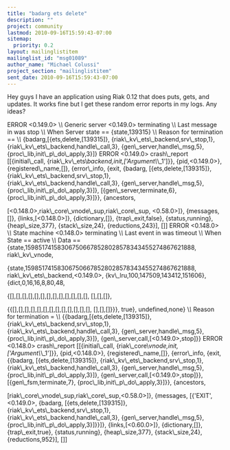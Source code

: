 ```yaml
---
title: "badarg ets delete"
description: ""
project: community
lastmod: 2010-09-16T15:59:43-07:00
sitemap:
  priority: 0.2
layout: mailinglistitem
mailinglist_id: "msg01089"
author_name: "Michael Colussi"
project_section: "mailinglistitem"
sent_date: 2010-09-16T15:59:43-07:00
---
```



Hey guys I have an application using Riak 0.12 that does puts, gets, and
updates. It works fine but I get these random error reports in my logs.
 Any ideas?

ERROR &lt;0.149.0&gt; \\*\\* Generic server &lt;0.149.0&gt; terminating
\\*\\* Last message in was stop
\\*\\* When Server state == {state,139315}
\\*\\* Reason for termination ==
\\*\\* {badarg,[{ets,delete,[139315]},
 {riak\\_kv\\_ets\\_backend,srv\\_stop,1},
 {riak\\_kv\\_ets\\_backend,handle\\_call,3},
 {gen\\_server,handle\\_msg,5},
 {proc\\_lib,init\\_p\\_do\\_apply,3}]}
ERROR &lt;0.149.0&gt; crash\\_report [[{initial\\_call,
 {riak\\_kv\\_ets\\_backend,init,['Argument\\_\\_1']}},
 {pid,&lt;0.149.0&gt;},
 {registered\\_name,[]},
 {error\\_info,
 {exit,
 {badarg,
 [{ets,delete,[139315]},
 {riak\\_kv\\_ets\\_backend,srv\\_stop,1},
 {riak\\_kv\\_ets\\_backend,handle\\_call,3},
 {gen\\_server,handle\\_msg,5},
 {proc\\_lib,init\\_p\\_do\\_apply,3}]},
 [{gen\\_server,terminate,6},
 {proc\\_lib,init\\_p\\_do\\_apply,3}]}},
 {ancestors,

 [&lt;0.148.0&gt;,riak\\_core\\_vnode\\_sup,riak\\_core\\_sup,
 &lt;0.58.0&gt;]},
 {messages,[]},
 {links,[&lt;0.148.0&gt;]},
 {dictionary,[]},
 {trap\\_exit,false},
 {status,running},
 {heap\\_size,377},
 {stack\\_size,24},
 {reductions,243}],
 []]
ERROR &lt;0.148.0&gt; \\*\\* State machine &lt;0.148.0&gt; terminating
\\*\\* Last event in was timeout
\\*\\* When State == active
\\*\\* Data == {state,159851741583067506678528028578343455274867621888,
 riak\\_kv\\_vnode,

 {state,159851741583067506678528028578343455274867621888,
 riak\\_kv\\_ets\\_backend,&lt;0.149.0&gt;,
 {kv\\_lru,100,147509,143412,151606},
 {dict,0,16,16,8,80,48,

{[],[],[],[],[],[],[],[],[],[],[],[],[],
 [],[],[]},

{{[],[],[],[],[],[],[],[],[],[],[],[],[],
 [],[],[]}}},
 true},
 undefined,none}
\\*\\* Reason for termination =
\\*\\* {{badarg,[{ets,delete,[139315]},
 {riak\\_kv\\_ets\\_backend,srv\\_stop,1},
 {riak\\_kv\\_ets\\_backend,handle\\_call,3},
 {gen\\_server,handle\\_msg,5},
 {proc\\_lib,init\\_p\\_do\\_apply,3}]},
 {gen\\_server,call,[&lt;0.149.0&gt;,stop]}}
ERROR &lt;0.148.0&gt; crash\\_report [[{initial\\_call,
 {riak\\_core\\_vnode,init,['Argument\\_\\_1']}},
 {pid,&lt;0.148.0&gt;},
 {registered\\_name,[]},
 {error\\_info,
 {exit,
 {{badarg,
 [{ets,delete,[139315]},
 {riak\\_kv\\_ets\\_backend,srv\\_stop,1},
 {riak\\_kv\\_ets\\_backend,handle\\_call,3},
 {gen\\_server,handle\\_msg,5},
 {proc\\_lib,init\\_p\\_do\\_apply,3}]},
 {gen\\_server,call,[&lt;0.149.0&gt;,stop]}},
 [{gen\\_fsm,terminate,7},
 {proc\\_lib,init\\_p\\_do\\_apply,3}]}},
 {ancestors,

 [riak\\_core\\_vnode\\_sup,riak\\_core\\_sup,&lt;0.58.0&gt;]},
 {messages,
 [{'EXIT',&lt;0.149.0&gt;,
 {badarg,
 [{ets,delete,[139315]},
 {riak\\_kv\\_ets\\_backend,srv\\_stop,1},
 {riak\\_kv\\_ets\\_backend,handle\\_call,3},
 {gen\\_server,handle\\_msg,5},
 {proc\\_lib,init\\_p\\_do\\_apply,3}]}}]},
 {links,[&lt;0.60.0&gt;]},
 {dictionary,[]},
 {trap\\_exit,true},
 {status,running},
 {heap\\_size,377},
 {stack\\_size,24},
 {reductions,952}],
 []]

